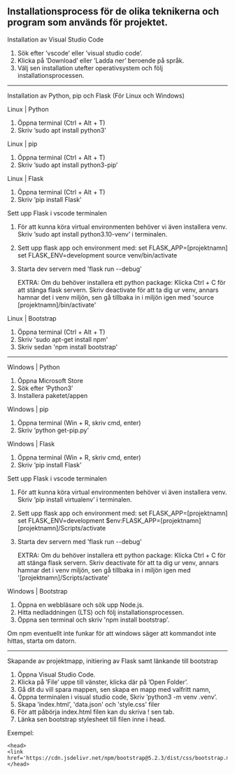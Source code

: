 ## Installationsprocess för de olika teknikerna och program som används för projektet.


Installation av Visual Studio Code
1. Sök efter ’vscode’ eller ’visual studio code’.
2. Klicka på ’Download’ eller ’Ladda ner’ beroende på språk.
3. Välj sen installation utefter operativsystem och följ installationsprocessen.

---------------------------------------------------------------------------------------------------------------------


Installation av Python, pip och Flask (För Linux och Windows)

Linux | Python
1. Öppna terminal (Ctrl + Alt + T)
2. Skriv ’sudo apt install python3’

Linux | pip
1. Öppna terminal (Ctrl + Alt + T)
2. Skriv ’sudo apt install python3-pip’

Linux | Flask
1. Öppna terminal (Ctrl + Alt + T)
2. Skriv ’pip install Flask’

Sett upp Flask i vscode terminalen
1. För att kunna köra virtual environmenten behöver vi även installera venv. Skriv ’sudo apt install python3.10-venv’ i terminalen.
2. Sett upp flask app och environment med:
    set FLASK_APP=[projektnamn]
    set FLASK_ENV=development
    source venv/bin/activate
3. Starta dev servern med 'flask run --debug'
    
    EXTRA: Om du behöver installera ett python package:
    Klicka Ctrl + C för att stänga flask servern.
    Skriv deactivate för att ta dig ur venv, annars hamnar det i venv miljön, sen gå tillbaka in i miljön igen med 'source [projektnamn]/bin/activate'
    
Linux | Bootstrap
1. Öppna terminal (Ctrl + Alt + T)
2. Skriv 'sudo apt-get install npm'
3. Skriv sedan 'npm install bootstrap'

---------------------------------------------------------------------------------------------------------------------

Windows | Python
1. Öppna Microsoft Store
2. Sök efter ’Python3’
3. Installera paketet/appen

Windows | pip
1. Öppna terminal (Win + R, skriv cmd, enter)
2. Skriv ’python get-pip.py’

Windows | Flask
1. Öppna terminal (Win + R, skriv cmd, enter)
2. Skriv ’pip install Flask’

Sett upp Flask i vscode terminalen
1. För att kunna köra virtual environmenten behöver vi även installera venv. Skriv ’pip install virtualenv’ i terminalen.
2. Sett upp flask app och environment med:
    set FLASK_APP=[projektnamn]
    set FLASK_ENV=development
    $env:FLASK_APP=[projektnamn]
    [projektnamn]/Scripts/activate
3. Starta dev servern med 'flask run --debug'
    
    EXTRA: Om du behöver installera ett python package:
    Klicka Ctrl + C för att stänga flask servern.
    Skriv deactivate för att ta dig ur venv, annars hamnar det i venv miljön, sen gå tillbaka in i miljön igen med '[projektnamn]/Scripts/activate'

Windows | Bootstrap
1. Öppna en webbläsare och sök upp Node.js.
2. Hitta nedladdningen (LTS) och följ installationsprocessen.
3. Öppna sen terminal och skriv 'npm install bootstrap'.

Om npm eventuellt inte funkar för att windows säger att kommandot inte hittas, starta om datorn.

---------------------------------------------------------------------------------------------------------------------

Skapande av projektmapp, initiering av Flask samt länkande till bootstrap
1. Öppna Visual Studio Code.
2. Klicka på ’File’ uppe till vänster, klicka där på ’Open Folder’.
3. Gå dit du vill spara mappen, sen skapa en mapp med valfritt namn,
4. Öppna terminalen i visual studio code, Skriv ’python3 -m venv .venv’.
5. Skapa ’index.html’, 'data.json' och 'style.css' filer
7. För att påbörja index.html filen kan du skriva ! sen tab.
8. Länka sen bootstrap stylesheet till filen inne i head. 

Exempel:
```hmtl
<head>
<link href='https://cdn.jsdelivr.net/npm/bootstrap@5.2.3/dist/css/bootstrap.min.css'>
</head>
```
